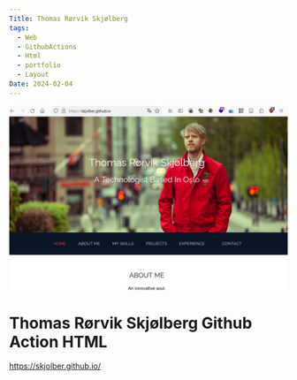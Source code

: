 ```yaml
---
Title: Thomas Rørvik Skjølberg
tags:
  - Web
  - GithubActions
  - Html
  - portfolio
  - Layout
Date: 2024-02-04
---
```


![](_asset/2024-02-04_Website_GithubActionTemplate_image_1.png)
# Thomas Rørvik Skjølberg Github Action HTML 

https://skjolber.github.io/